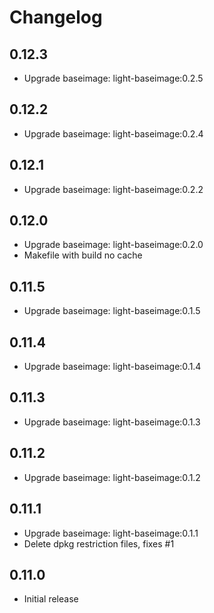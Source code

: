 # Changelog

## 0.12.3
  - Upgrade baseimage: light-baseimage:0.2.5

## 0.12.2
  - Upgrade baseimage: light-baseimage:0.2.4

## 0.12.1
  - Upgrade baseimage: light-baseimage:0.2.2

## 0.12.0
  - Upgrade baseimage: light-baseimage:0.2.0
  - Makefile with build no cache

## 0.11.5
  - Upgrade baseimage: light-baseimage:0.1.5

## 0.11.4
  - Upgrade baseimage: light-baseimage:0.1.4

## 0.11.3
  - Upgrade baseimage: light-baseimage:0.1.3

## 0.11.2
  - Upgrade baseimage: light-baseimage:0.1.2

## 0.11.1
  - Upgrade baseimage: light-baseimage:0.1.1
  - Delete dpkg restriction files, fixes #1

## 0.11.0
  - Initial release
